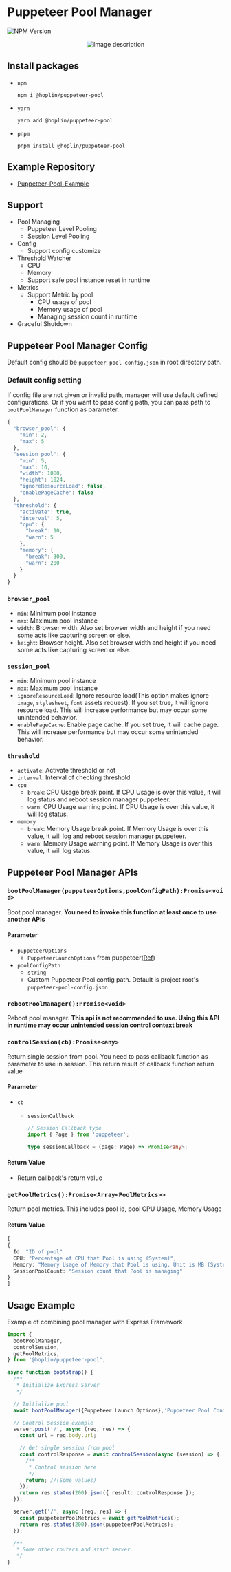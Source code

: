 # Puppeteer Pool Manager
![NPM Version](https://img.shields.io/npm/v/%40hoplin%2Fpuppeteer-pool?style=for-the-badge)

<p align="center">
  <img src="./diagram/diagram.png" alt="Image description">
</p>

## Install packages

- `npm`

  ```
  npm i @hoplin/puppeteer-pool
  ```

- `yarn`

  ```
  yarn add @hoplin/puppeteer-pool
  ```

- `pnpm`
  ```
  pnpm install @hoplin/puppeteer-pool
  ```

## Example Repository

- [Puppeteer-Pool-Example](https://github.com/J-Hoplin/Puppeteer-Pool-Example)

## Support

- Pool Managing
  - Puppeteer Level Pooling
  - Session Level Pooling
- Config
  - Support config customize
- Threshold Watcher
  - CPU
  - Memory
  - Support safe pool instance reset in runtime
- Metrics
  - Support Metric by pool
    - CPU usage of pool
    - Memory usage of pool
    - Managing session count in runtime
- Graceful Shutdown

## Puppeteer Pool Manager Config

Default config should be `puppeteer-pool-config.json` in root directory path.

### Default config setting

If config file are not given or invalid path, manager will use default defined configurations. Or if you want to pass config path, you can pass path to `bootPoolManager` function as parameter.

```typescript
{
  "browser_pool": {
    "min": 2,
    "max": 5
  },
  "session_pool": {
    "min": 5,
    "max": 10,
    "width": 1080,
    "height": 1024,
    "ignoreResourceLoad": false,
    "enablePageCache": false
  },
  "threshold": {
    "activate": true,
    "interval": 5,
    "cpu": {
      "break": 10,
      "warn": 5
    },
    "memory": {
      "break": 300,
      "warn": 200
    }
  }
}
```

### `browser_pool`

- `min`: Minimum pool instance
- `max`: Maximum pool instance
- `width`: Browser width. Also set browser width and height if you need some acts like capturing screen or else.
- `height`: Browser height. Also set browser width and height if you need some acts like capturing screen or else.

### `session_pool`

- `min`: Minimum pool instance
- `max`: Maximum pool instance
- `ignoreResourceLoad`: Ignore resource load(This option makes ignore `image`, `stylesheet`, `font` assets request). If you set true, it will ignore resource load. This will increase performance but may occur some unintended behavior.
- `enablePageCache`: Enable page cache. If you set true, it will cache page. This will increase performance but may occur some unintended behavior.

### `threshold`

- `activate`: Activate threshold or not
- `interval`: Interval of checking threshold
- `cpu`
  - `break`: CPU Usage break point. If CPU Usage is over this value, it will log status and reboot session manager puppeteer.
  - `warn`: CPU Usage warning point. If CPU Usage is over this value, it will log status.
- `memory`
  - `break`: Memory Usage break point. If Memory Usage is over this value, it will log and reboot session manager puppeteer.
  - `warn`: Memory Usage warning point. If Memory Usage is over this value, it will log status.

## Puppeteer Pool Manager APIs

### `bootPoolManager(puppeteerOptions,poolConfigPath):Promise<void>`

Boot pool manager. **You need to invoke this function at least once to use another APIs**

#### Parameter

- `puppeteerOptions`
  - `PuppeteerLaunchOptions` from puppeteer([Ref](https://pptr.dev/api/puppeteer.launchoptions))
- `poolConfigPath`
  - `string`
  - Custom Puppeteer Pool config path. Default is project root's `puppeteer-pool-config.json`

### `rebootPoolManager():Promise<void>`

Reboot pool manager. **This api is not recommended to use. Using this API in runtime may occur unintended session control context break**

### `controlSession(cb):Promise<any>`

Return single session from pool. You need to pass callback function as parameter to use in session. This return result of callback function return value

#### Parameter

- `cb`

  - `sessionCallback`

    ```typescript
    // Session Callback type
    import { Page } from 'puppeteer';

    type sessionCallback = (page: Page) => Promise<any>;
    ```

#### Return Value

- Return callback's return value

### `getPoolMetrics():Promise<Array<PoolMetrics>>`

Return pool metrics. This includes pool id, pool CPU Usage, Memory Usage

#### Return Value

```typescript
[
{
  Id: "ID of pool"
  CPU: "Percentage of CPU that Pool is using (System)",
  Memory: "Memory Usage of Memory that Pool is using. Unit is MB (System)",
  SessionPoolCount: "Session count that Pool is managing"
}
]

```

## Usage Example

Example of combining pool manager with Express Framework

```typescript
import {
  bootPoolManager,
  controlSession,
  getPoolMetrics,
} from '@hoplin/puppeteer-pool';

async function bootstrap() {
  /**
   * Initialize Express Server
   */

  // Initialize pool
  await bootPoolManager({Puppeteer Launch Options},'Puppeteer Pool Config Path');

  // Control Session example
  server.post('/', async (req, res) => {
    const url = req.body.url;

    // Get single session from pool
    const controlResponse = await controlSession(async (session) => {
      /**
       * Control session here
       */
      return; //(Some values)
    });
    return res.status(200).json({ result: controlResponse });
  });

  server.get('/', async (req, res) => {
    const puppeteerPoolMetrics = await getPoolMetrics();
    return res.status(200).json(puppeteerPoolMetrics);
  });

  /**
   * Some other routers and start server
   */
}
```
